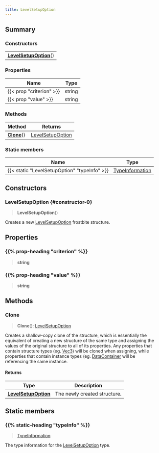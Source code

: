 ```yaml
---
title: LevelSetupOption
---
```



## Summary
### Constructors
| |
| ----------- |
| **[LevelSetupOption](#constructor-0)**() |

### Properties
| Name | Type |
| ---- | ---- |
| {{< prop "criterion" >}} | string |
| {{< prop "value" >}} | string |

### Methods
| Method | Returns |
| ------ | ---- |
| **[Clone](#clone)**() | [LevelSetupOption](/vext/ref/fb/levelsetupoption) |

### Static members
| Name | Type |
| ---- | ---- |
| {{< static "LevelSetupOption" "typeInfo" >}} | [TypeInformation](/vext/ref/shared/class/typeinformation) |

## Constructors
### LevelSetupOption {#constructor-0}
> **LevelSetupOption**()

Creates a new [LevelSetupOption](/vext/ref/fb/levelsetupoption) frostbite structure.

## Properties
### {{% prop-heading "criterion" %}}
> **string**

### {{% prop-heading "value" %}}
> **string**

## Methods
### Clone
> **Clone**(): [LevelSetupOption](/vext/ref/fb/levelsetupoption)

Creates a shallow-copy clone of the structure, which is essentially the equivalent of creating a new structure of the same type and assigning the values of the original structure to all of its properties. Any properties that contain structure types (eg. [Vec3](/vext/ref/shared/class/vec3)) will be cloned when assigning, while properties that contain instance types (eg. [DataContainer](/vext/ref/shared/class/datacontainer) will be referencing the same instance.

#### Returns
| Type | Description |
| ---- | ----------- |
| **[LevelSetupOption](/vext/ref/fb/levelsetupoption)** | The newly created structure. |

## Static members
### {{% static-heading "typeInfo" %}}
> [TypeInformation](/vext/ref/shared/class/typeinformation)

The type information for the [LevelSetupOption](/vext/ref/fb/levelsetupoption) type.

